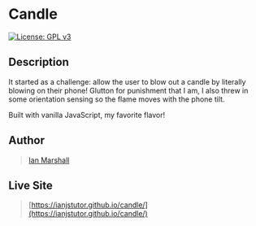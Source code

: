 # Candle

[![License: GPL v3](https://img.shields.io/badge/License-GPLv3-blue.svg)](https://www.gnu.org/licenses/gpl-3.0)

## Description

It started as a challenge: allow the user to blow out a candle by literally blowing on their phone! Glutton for punishment that I am, I also threw in some orientation sensing so the flame moves with the phone tilt.

Built with vanilla JavaScript, my favorite flavor!

## Author

> [Ian Marshall](https://ianjstutor.github.io/ian-marshall/)

## Live Site

> [https://ianjstutor.github.io/candle/](https://ianjstutor.github.io/candle/)
